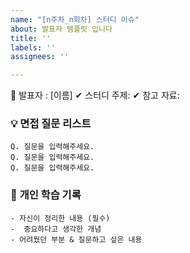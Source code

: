 ```yaml
---
name: "[n주차_n회차] 스터디 이슈"
about: 발표자 템플릿 입니다
title: ''
labels: ''
assignees: ''

---
```


👤 발표자 : [이름]
✔ 스터디 주제:
✔ 참고 자료:  


### 💡 **면접 질문 리스트**
```plaintext
Q. 질문을 입력해주세요.
Q. 질문을 입력해주세요.
Q. 질문을 입력해주세요.
```

###  📝 **개인 학습 기록** 
```plaintext
- 자신이 정리한 내용 (필수)
-  중요하다고 생각한 개념
- 어려웠던 부분 & 질문하고 싶은 내용
```
